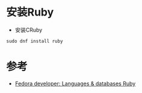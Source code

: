 # 安装Ruby

* 安装CRuby

```
sudo dnf install ruby
```

# 参考

* [Fedora developer: Languages & databases Ruby](https://developer.fedoraproject.org/tech/languages/ruby/ruby-installation.html)